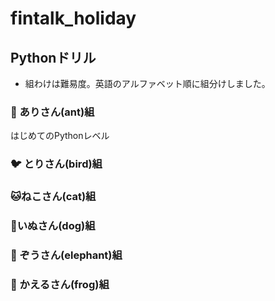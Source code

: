 # fintalk_holiday

## Pythonドリル

+ 組わけは難易度。英語のアルファベット順に組分けしました。


### :ant: ありさん(ant)組

はじめてのPythonレベル

### :bird: とりさん(bird)組

### :cat:ねこさん(cat)組

### :dog:いぬさん(dog)組

### :elephant: ぞうさん(elephant)組

### :frog: かえるさん(frog)組


